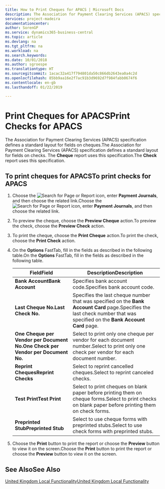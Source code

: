 ```yaml
---
title: How to Print Cheques for APACS | Microsoft Docs
description: The Association for Payment Clearing Services (APACS) specification defines a standard layout for fields on cheques. The Cheque report uses this specification.
services: project-madeira
documentationcenter: 
author: SorenGP
ms.service: dynamics365-business-central
ms.topic: article
ms.devlang: na
ms.tgt_pltfrm: na
ms.workload: na
ms.search.keywords: 
ms.date: 10/01/2018
ms.author: sgroespe
ms.translationtype: HT
ms.sourcegitcommit: 1acac32a417f794801da50c866db2643ea0a4c2d
ms.openlocfilehash: 85bb9aa16e2f7ac91b3d9692d7f984fabb0674f6
ms.contentlocale: en-gb
ms.lasthandoff: 01/22/2019

---
```

# <a name="print-checks-for-apacs"></a><span data-ttu-id="402ff-104">Print Cheques for APACS</span><span class="sxs-lookup"><span data-stu-id="402ff-104">Print Checks for APACS</span></span>
<span data-ttu-id="402ff-105">The Association for Payment Clearing Services (APACS) specification defines a standard layout for fields on cheques.</span><span class="sxs-lookup"><span data-stu-id="402ff-105">The Association for Payment Clearing Services (APACS) specification defines a standard layout for fields on checks.</span></span> <span data-ttu-id="402ff-106">The **Cheque** report uses this specification.</span><span class="sxs-lookup"><span data-stu-id="402ff-106">The **Check** report uses this specification.</span></span>  

## <a name="to-print-checks-for-apacs"></a><span data-ttu-id="402ff-107">To print cheques for APACS</span><span class="sxs-lookup"><span data-stu-id="402ff-107">To print checks for APACS</span></span>  

1.  <span data-ttu-id="402ff-108">Choose the ![Search for Page or Report](../../media/ui-search/search_small.png "Search for Page or Report icon") icon, enter **Payment Journals**, and then choose the related link.</span><span class="sxs-lookup"><span data-stu-id="402ff-108">Choose the ![Search for Page or Report](../../media/ui-search/search_small.png "Search for Page or Report icon") icon, enter **Payment Journals**, and then choose the related link.</span></span>  
2.  <span data-ttu-id="402ff-109">To preview the cheque, choose the **Preview Cheque** action.</span><span class="sxs-lookup"><span data-stu-id="402ff-109">To preview the check, choose the **Preview Check** action.</span></span>  
3.  <span data-ttu-id="402ff-110">To print the cheque, choose the **Print Cheque** action.</span><span class="sxs-lookup"><span data-stu-id="402ff-110">To print the check, choose the **Print Check** action.</span></span>  

4.  <span data-ttu-id="402ff-111">On the **Options** FastTab, fill in the fields as described in the following table.</span><span class="sxs-lookup"><span data-stu-id="402ff-111">On the **Options** FastTab, fill in the fields as described in the following table.</span></span>  

    |<span data-ttu-id="402ff-112">Field</span><span class="sxs-lookup"><span data-stu-id="402ff-112">Field</span></span>|<span data-ttu-id="402ff-113">Description</span><span class="sxs-lookup"><span data-stu-id="402ff-113">Description</span></span>|  
    |---------------------------------|---------------------------------------|  
    |<span data-ttu-id="402ff-114">**Bank Account**</span><span class="sxs-lookup"><span data-stu-id="402ff-114">**Bank Account**</span></span>|<span data-ttu-id="402ff-115">Specifies bank account code.</span><span class="sxs-lookup"><span data-stu-id="402ff-115">Specifies bank account code.</span></span>|  
    |<span data-ttu-id="402ff-116">**Last Cheque No.**</span><span class="sxs-lookup"><span data-stu-id="402ff-116">**Last Check No.**</span></span>|<span data-ttu-id="402ff-117">Specifies the last cheque number that was specified on the **Bank Account Card** page.</span><span class="sxs-lookup"><span data-stu-id="402ff-117">Specifies the last check number that was specified on the **Bank Account Card** page.</span></span>|  
    |<span data-ttu-id="402ff-118">**One Cheque per Vendor per Document No.**</span><span class="sxs-lookup"><span data-stu-id="402ff-118">**One Check per Vendor per Document No.**</span></span>|<span data-ttu-id="402ff-119">Select to print only one cheque per vendor for each document number.</span><span class="sxs-lookup"><span data-stu-id="402ff-119">Select to print only one check per vendor for each document number.</span></span>|  
    |<span data-ttu-id="402ff-120">**Reprint Cheques**</span><span class="sxs-lookup"><span data-stu-id="402ff-120">**Reprint Checks**</span></span>|<span data-ttu-id="402ff-121">Select to reprint cancelled cheques.</span><span class="sxs-lookup"><span data-stu-id="402ff-121">Select to reprint canceled checks.</span></span>|  
    |<span data-ttu-id="402ff-122">**Test Print**</span><span class="sxs-lookup"><span data-stu-id="402ff-122">**Test Print**</span></span>|<span data-ttu-id="402ff-123">Select to print cheques on blank paper before printing them on cheque forms.</span><span class="sxs-lookup"><span data-stu-id="402ff-123">Select to print checks on blank paper before printing them on check forms.</span></span>|  
    |<span data-ttu-id="402ff-124">**Preprinted Stub**</span><span class="sxs-lookup"><span data-stu-id="402ff-124">**Preprinted Stub**</span></span>|<span data-ttu-id="402ff-125">Select to use cheque forms with preprinted stubs.</span><span class="sxs-lookup"><span data-stu-id="402ff-125">Select to use check forms with preprinted stubs.</span></span>|  

5.  <span data-ttu-id="402ff-126">Choose the **Print** button to print the report or choose the **Preview** button to view it on the screen.</span><span class="sxs-lookup"><span data-stu-id="402ff-126">Choose the **Print** button to print the report or choose the **Preview** button to view it on the screen.</span></span>  

## <a name="see-also"></a><span data-ttu-id="402ff-127">See Also</span><span class="sxs-lookup"><span data-stu-id="402ff-127">See Also</span></span>  
[<span data-ttu-id="402ff-128">United Kingdom Local Functionality</span><span class="sxs-lookup"><span data-stu-id="402ff-128">United Kingdom Local Functionality</span></span>](united-kingdom-local-functionality.md)

